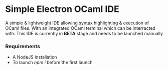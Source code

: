 # Simple Electron OCaml IDE

A simple & lightweight IDE allowing syntax highlighting & execution of OCaml files. With an integrated OCaml terminal which can be interracted with.
This IDE is currently in **BETA** stage and needs to be launched manually

### Requirements

- A NodeJS installation
- To launch *npm i* before the first launch


